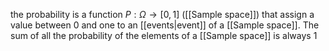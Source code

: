 the probability is a function $P: \Omega \rightarrow [0,1]$ ([[Sample space]]) that assign a value between 0 and one to an [[events|event]] of a [[Sample space]]. The sum of all the probability of the elements of a [[Sample space]] is always 1
